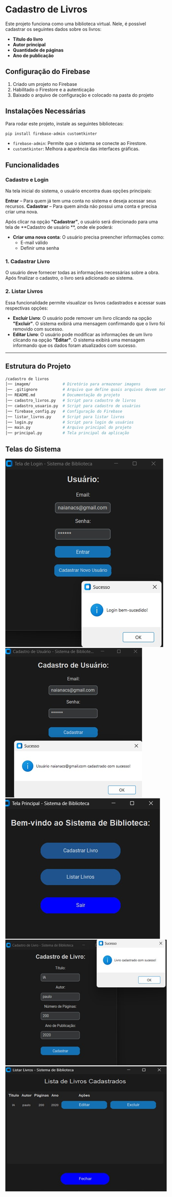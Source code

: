 # Cadastro de Livros

Este projeto funciona como uma biblioteca virtual. Nele, é possível cadastrar os seguintes dados sobre os livros:

- **Título do livro**
- **Autor principal**
- **Quantidade de páginas**
- **Ano de publicação**

## Configuração do Firebase

1. Criado um projeto no Firebase
2. Habilitado o Firestore e a autenticação
3. Baixado o arquivo de configuração e colocado na pasta do projeto

## Instalações Necessárias

Para rodar este projeto, instale as seguintes bibliotecas:

```sh
pip install firebase-admin customtkinter
```

- `firebase-admin`: Permite que o sistema se conecte ao Firestore.
- `customtkinter`: Melhora a aparência das interfaces gráficas.

## Funcionalidades

### Cadastro e Login

Na tela inicial do sistema, o usuário encontra duas opções principais:

**Entrar** – Para quem já tem uma conta no sistema e deseja acessar seus recursos.
**Cadastrar** – Para quem ainda não possui uma conta e precisa criar uma nova.

Após clicar na opção **"Cadastrar"**, o usuário será direcionado para uma tela de **Cadastro de usuário **, onde ele poderá:

- **Criar uma nova conta**: O usuário precisa preencher informações como:
  - E-mail válido
  - Definir uma senha
  
### 1. Cadastrar Livro

O usuário deve fornecer todas as informações necessárias sobre a obra. Após finalizar o cadastro, o livro será adicionado ao sistema.

### 2. Listar Livros

Essa funcionalidade permite visualizar os livros cadastrados e acessar suas respectivas opções:

- **Excluir Livro**: O usuário pode remover um livro clicando na opção **"Excluir"**. O sistema exibirá uma mensagem confirmando que o livro foi removido com sucesso.
- **Editar Livro**: O usuário pode modificar as informações de um livro clicando na opção **"Editar"**. O sistema exibirá uma mensagem informando que os dados foram atualizados com sucesso.

---

##  Estrutura do Projeto

```bash
/cadastro de livros
│── imagem/              # Diretório para armazenar imagens
│── .gitignore           # Arquivo que define quais arquivos devem ser ignorados pelo Git
│── README.md            # Documentação do projeto
│── cadastro_livros.py   # Script para cadastro de livros
│── cadastro_usuario.py  # Script para cadastro de usuários
│── firebase_config.py   # Configuração do Firebase
│── listar_livros.py     # Script para listar livros
│── login.py             # Script para login de usuários
│── main.py              # Arquivo principal do projeto
│── principal.py         # Tela principal da aplicação

```
## Telas do Sistema
 ![usuario](imagem/usuario.jpg)
 ![login](imagem/login.jpg)
 ![sistema](imagem/sistema.jpg)
 ![cadastro](imagem/cadastro.jpg)
 ![listar](imagem/listar.jpg)
 





  

 
